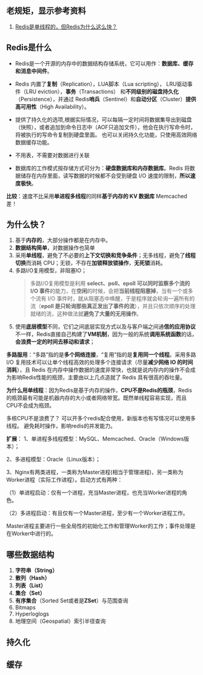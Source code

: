 ## 老规矩，显示参考资料
1. [Redis是单线程的，但Redis为什么这么快？](https://zhuanlan.zhihu.com/p/42272979)


## Redis是什么

* Redis是一个开源的内存中的数据结构存储系统，它可以用作：**数据库、缓存和消息中间件**。

* Redis 内置了**复制**（Replication），LUA脚本（Lua scripting）， LRU驱动事件（LRU eviction），**事务**（Transactions） 和**不同级别的磁盘持久化**（Persistence），并通过 Redis**哨兵**（Sentinel）和**自动分区**（Cluster）**提供高可用性**（High Availability）。

* 提供了持久化的选项,根据实际情况，可以每隔一定时间将数据集导出到磁盘（快照），或者追加到命令日志中（AOF只追加文件），他会在执行写命令时，将被执行的写命令复制到硬盘里面。 也可以关闭持久化功能，只使用高效网络数据缓存功能。

* 不用表，不需要对数据进行关联

* 数据库的工作模式按存储方式可分为：**硬盘数据库和内存数据库**。Redis 将数据储存在内存里面，读写数据的时候都不会受到硬盘 I/O 速度的限制，**所以速度极快**。

**比较**：速度不比采用**单进程多线程**的同样**基于内存的 KV 数据库** Memcached 差！

## 为什么快？
1. 基于**内存的**，大部分操作都是在内存中。
2. **数据结构简单**，对数据操作也简单
3. 采用**单线程**，避免了不必要的**上下文切换和竞争条件**；无多线程，避免了**线程切换**而消耗 CPU；无锁，不存在**加锁释放锁操作**，**无死锁**消耗。
4. 多路I/O复用模型，非阻塞IO；
   > 多路I/O复用模型是利用 **select、poll、epoll 可以同时监察多个流的 I/O 事件**的能力，在**空闲**的时候，会把**当前线程阻塞掉**，当有一个或多个流有 I/O 事件时，就从阻塞态中唤醒，于是程序就会轮询一遍所有的流（**epoll 是只轮询那些真正发出了事件的流**），并且只依次顺序的处理就绪的流，这种做法就**避免了大量的无用操作**。
5. 使用**底层模型**不同，它们之间底层实现方式以及与客户端之间通**信的应用协议**不一样，Redis直接自己构建了**VM机制**，因为一般的系统**调用系统函数**的话，**会浪费一定的时间去移动和请求**；

**多路服用**：“多路”指的是**多个网络连接**，“复用”指的是**复用同一个线程**。采用多路 I/O 复用技术可以让单个线程高效的处理多个连接请求（尽量**减少网络 IO 的时间消耗**），且 Redis 在内存中操作数据的速度非常快，也就是说内存内的操作不会成为影响Redis性能的瓶颈，主要由以上几点造就了 Redis 具有很高的吞吐量。

**为什么用单线程**：因为Redis是基于内存的操作，**CPU不是Redis的瓶颈**，Redis的瓶颈最有可能是机器内存的大小或者网络带宽。既然单线程容易实现，而且CPU不会成为瓶颈。

多核CPU不是浪费了？ 可以开多个redis配合使用，新版本也有写情况可以使用多线程。 避免耗时操作，影响redis的并发能力。

**扩展**：
1、单进程多线程模型：MySQL、Memcached、Oracle（Windows版本）；

2、多进程模型：Oracle（Linux版本）；

3、Nginx有两类进程，一类称为Master进程(相当于管理进程)，另一类称为Worker进程（实际工作进程）。启动方式有两种：

（1）单进程启动：仅有一个进程，充当Master进程，也充当Worker进程的角色。

（2）多进程启动：有且仅有一个Master进程，至少有一个Worker进程工作。

Master进程主要进行一些全局性的初始化工作和管理Worker的工作；事件处理是在Worker中进行的。



## 哪些数据结构

1. **字符串（String）**
2. **散列（Hash）**
3. **列表（List）**
4. **集合（Set）**
5. **有序集合**（Sorted Set或者是**ZSet**）与范围查询
6. Bitmaps
7. Hyperloglogs
8. 地理空间（Geospatial）索引半径查询

## 持久化

## 缓存